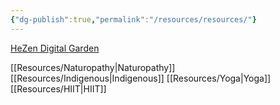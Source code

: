 ```yaml
---
{"dg-publish":true,"permalink":"/resources/resources/"}
---
```


[HeZen Digital Garden](https://map.hezen.us/)

[[Resources/Naturopathy\|Naturopathy]]
[[Resources/Indigenous\|Indigenous]]
[[Resources/Yoga\|Yoga]]
[[Resources/HIIT\|HIIT]]